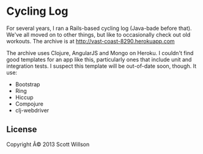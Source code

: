 # Cycling Log

For several years, I ran a Rails-based cycling log (Java-bade before that). We've all moved on to other things,
but like to occasionally check out old workouts. The archive is at http://vast-coast-8290.herokuapp.com

The archive uses Clojure, AngularJS and Mongo on Heroku. I couldn't find good templates for an app like this, 
particularly ones that include unit and integration tests. I suspect this template will be out-of-date soon, though.
It use:
* Bootstrap
* Ring
* Hiccup
* Compojure
* clj-webdriver

## License

Copyright Â© 2013 Scott Willson